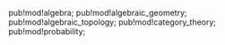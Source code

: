 
pub!mod!algebra;
pub!mod!algebraic_geometry;
pub!mod!algebraic_topology;
pub!mod!category_theory;
pub!mod!probability;
